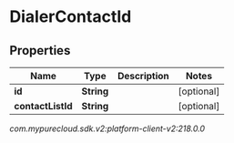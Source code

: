 # DialerContactId


## Properties

| Name | Type | Description | Notes |
| ------------ | ------------- | ------------- | ------------- |
| **id** | **String** |  |  [optional] |
| **contactListId** | **String** |  |  [optional] |




_com.mypurecloud.sdk.v2:platform-client-v2:218.0.0_
